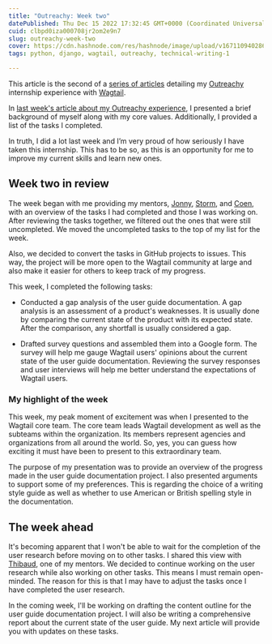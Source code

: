 ```yaml
---
title: "Outreachy: Week two"
datePublished: Thu Dec 15 2022 17:32:45 GMT+0000 (Coordinated Universal Time)
cuid: clbpd0iza000708jr2om2e9n7
slug: outreachy-week-two
cover: https://cdn.hashnode.com/res/hashnode/image/upload/v1671109402862/5x3LtKepu.png
tags: python, django, wagtail, outreachy, technical-writing-1

---
```


This article is the second of a [series of articles](https://activuscode.hashnode.dev/) detailing my [Outreachy](https://www.outreachy.org/) internship experience with [Wagtail](https://wagtail.org/).

In [last week's article about my Outreachy experience](https://activuscode.hashnode.dev/outreachy-week-one), I presented a brief background of myself along with my core values. Additionally, I provided a list of the tasks I completed.

In truth, I did a lot last week and I’m very proud of how seriously I have taken this internship. This has to be so, as this is an opportunity for me to improve my current skills and learn new ones.

## Week two in review

The week began with me providing my mentors, [Jonny](https://github.com/jonnypeaks), [Storm](https://github.com/Stormheg), and [Coen](https://github.com/allcaps), with an overview of the tasks I had completed and those I was working on. After reviewing the tasks together, we filtered out the ones that were still uncompleted. We moved the uncompleted tasks to the top of my list for the week.

Also, we decided to convert the tasks in GitHub projects to issues. This way, the project will be more open to the Wagtail community at large and also make it easier for others to keep track of my progress.

This week, I completed the following tasks:

*   Conducted a gap analysis of the user guide documentation. A gap analysis is an assessment of a product's weaknesses. It is usually done by comparing the current state of the product with its expected state. After the comparison, any shortfall is usually considered a gap.
    
*   Drafted survey questions and assembled them into a Google form. The survey will help me gauge Wagtail users' opinions about the current state of the user guide documentation. Reviewing the survey responses and user interviews will help me better understand the expectations of Wagtail users.
    

### My highlight of the week

This week, my peak moment of excitement was when I presented to the Wagtail core team. The core team leads Wagtail development as well as the subteams within the organization. Its members represent agencies and organizations from all around the world. So, yes, you can guess how exciting it must have been to present to this extraordinary team.

The purpose of my presentation was to provide an overview of the progress made in the user guide documentation project. I also presented arguments to support some of my preferences. This is regarding the choice of a writing style guide as well as whether to use American or British spelling style in the documentation.

## The week ahead

It's becoming apparent that I won't be able to wait for the completion of the user research before moving on to other tasks. I shared this view with [Thibaud](https://github.com/thibaudcolas), one of my mentors. We decided to continue working on the user research while also working on other tasks. This means I must remain open-minded. The reason for this is that I may have to adjust the tasks once I have completed the user research.

In the coming week, I'll be working on drafting the content outline for the user guide documentation project. I will also be writing a comprehensive report about the current state of the user guide. My next article will provide you with updates on these tasks.